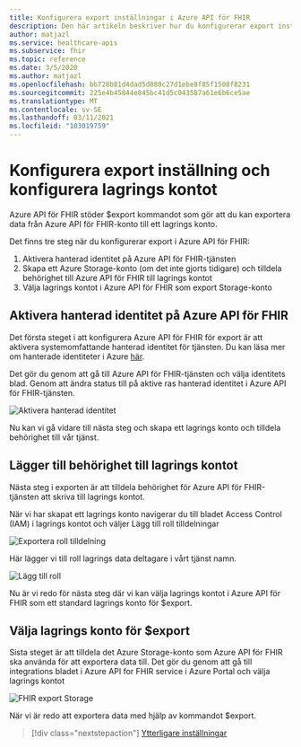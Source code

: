 ```yaml
---
title: Konfigurera export inställningar i Azure API för FHIR
description: Den här artikeln beskriver hur du konfigurerar export inställningar i Azure API för FHIR
author: matjazl
ms.service: healthcare-apis
ms.subservice: fhir
ms.topic: reference
ms.date: 3/5/2020
ms.author: matjazl
ms.openlocfilehash: bb728b81d4dad5d880c27d1ebe8f85f1508f8231
ms.sourcegitcommit: 225e4b45844e845bc41d5c043587a61e6b6ce5ae
ms.translationtype: MT
ms.contentlocale: sv-SE
ms.lasthandoff: 03/11/2021
ms.locfileid: "103019759"
---
```

# <a name="configure-export-setting-and-set-up-the-storage-account"></a>Konfigurera export inställning och konfigurera lagrings kontot

Azure API för FHIR stöder $export kommandot som gör att du kan exportera data från Azure API för FHIR-konto till ett lagrings konto.

Det finns tre steg när du konfigurerar export i Azure API för FHIR:

1. Aktivera hanterad identitet på Azure API för FHIR-tjänsten
2. Skapa ett Azure Storage-konto (om det inte gjorts tidigare) och tilldela behörighet till Azure API för FHIR till lagrings kontot
3. Välja lagrings kontot i Azure API för FHIR som export Storage-konto

## <a name="enabling-managed-identity-on-azure-api-for-fhir"></a>Aktivera hanterad identitet på Azure API för FHIR

Det första steget i att konfigurera Azure API för FHIR för export är att aktivera systemomfattande hanterad identitet för tjänsten. Du kan läsa mer om hanterade identiteter i Azure [här](../../active-directory/managed-identities-azure-resources/overview.md).

Det gör du genom att gå till Azure API för FHIR-tjänsten och välja identitets blad. Genom att ändra status till på aktive ras hanterad identitet i Azure API för FHIR-tjänsten.

![Aktivera hanterad identitet](media/export-data/fhir-mi-enabled.png)

Nu kan vi gå vidare till nästa steg och skapa ett lagrings konto och tilldela behörighet till vår tjänst.

## <a name="adding-permission-to-storage-account"></a>Lägger till behörighet till lagrings kontot

Nästa steg i exporten är att tilldela behörighet för Azure API för FHIR-tjänsten att skriva till lagrings kontot.

När vi har skapat ett lagrings konto navigerar du till bladet Access Control (IAM) i lagrings kontot och väljer Lägg till roll tilldelningar

![Exportera roll tilldelning](media/export-data/fhir-export-role-assignment.png)

Här lägger vi till roll lagrings data deltagare i vårt tjänst namn.

![Lägg till roll](media/export-data/fhir-export-role-add.png)

Nu är vi redo för nästa steg där vi kan välja lagrings kontot i Azure API för FHIR som ett standard lagrings konto för $export.

## <a name="selecting-the-storage-account-for-export"></a>Välja lagrings konto för $export

Sista steget är att tilldela det Azure Storage-konto som Azure API för FHIR ska använda för att exportera data till. Det gör du genom att gå till integrations bladet i Azure API for FHIR service i Azure Portal och välja lagrings kontot

![FHIR export Storage](media/export-data/fhir-export-storage.png)

När vi är redo att exportera data med hjälp av kommandot $export.

>[!div class="nextstepaction"]
>[Ytterligare inställningar](azure-api-for-fhir-additional-settings.md)
